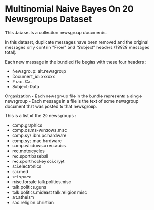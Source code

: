 # Multinomial Naive Bayes  On 20 Newsgroups Dataset #
This dataset is a collection newsgroup documents. 

In this dataset, duplicate messages have been removed and the original messages only contain "From" and "Subject" headers (18828 messages total).

Each new message in the bundled file begins with these four headers :</br>
* Newsgroup: alt.newsgroup
* Document_id: xxxxxx
* From: Cat
* Subject: Data

Organization - Each newsgroup file in the bundle represents a single newsgroup - Each message in a file is the text of some newsgroup document that was posted to that newsgroup.

This is a list of the 20 newsgroups :
  * comp.graphics
  * comp.os.ms-windows.misc
  * comp.sys.ibm.pc.hardware
  * comp.sys.mac.hardware
  * comp.windows.x rec.autos
  * rec.motorcycles
  * rec.sport.baseball
  * rec.sport.hockey sci.crypt
  * sci.electronics
  * sci.med
  * sci.space
  * misc.forsale talk.politics.misc
  * talk.politics.guns
  * talk.politics.mideast talk.religion.misc
  * alt.atheism
  * soc.religion.christian

